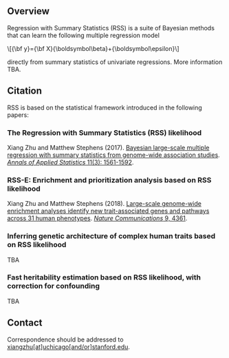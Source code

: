 ## Overview

Regression with Summary Statistics (RSS) is a suite of Bayesian methods
that can learn the following multiple regression model

\\[{\bf y}={\bf X}{\boldsymbol\beta}+{\boldsymbol\epsilon}\\]

directly from summary statistics of univariate regressions.
More information TBA.

## Citation

RSS is based on the statistical framework introduced in the following papers:

### The Regression with Summary Statistics (RSS) likelihood

Xiang Zhu and Matthew Stephens (2017).
[Bayesian large-scale multiple regression with summary statistics from genome-wide association studies](http://stephenslab.uchicago.edu/assets/papers/Zhu2017.pdf).
[*Annals of Applied Statistics* 11(3): 1561-1592](http://dx.doi.org/10.1214/17-AOAS1046).

### RSS-E: Enrichment and prioritization analysis based on RSS likelihood

Xiang Zhu and Matthew Stephens (2018).
[Large-scale genome-wide enrichment analyses identify new trait-associated genes and pathways across 31 human phenotypes](https://www.nature.com/articles/s41467-018-06805-x.pdf).
[*Nature Communications* 9, 4361](https://www.nature.com/articles/s41467-018-06805-x).

### Inferring genetic architecture of complex human traits based on RSS likelihood

TBA

### Fast heritability estimation based on RSS likelihood, with correction for confounding

TBA

## Contact

Correspondence should be addressed to
[xiangzhu[at]uchicago[and/or]stanford.edu](https://github.com/xiangzhu).
